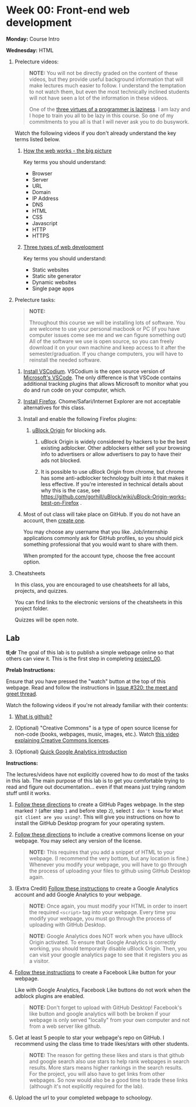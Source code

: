 # Week 00: Front-end web development

**Monday:** Course Intro

**Wednesday:** HTML

1. Prelecture videos:

    > **NOTE:**
    > You will not be directly graded on the content of these videos,
    > but they provide useful background information that will make lectures much easier to follow.
    > I understand the temptation to not watch them, but even the most technically inclined students will not have seen a lot of the information in these videos.
    >
    > One of the [three virtues of a programmer is laziness](https://thethreevirtues.com/).
    > I am lazy and I hope to train you all to be lazy in this course. 
    > So one of my commitments to you all is that I will never ask you to do busywork.


    <!--
    1. (optional) [Data science expectations vs reality](https://www.youtube.com/watch?v=8LucP1wiX1g)
    -->

    Watch the following videos if you don't already understand the key terms listed below.

    1. [How the web works - the big picture](https://www.youtube.com/watch?v=hJHvdBlSxug)

        Key terms you should understand:
        * Browser
        * Server
        * URL
        * Domain
        * IP Address
        * DNS
        * HTML
        * CSS
        * Javascript
        * HTTP
        * HTTPS

    1. [Three types of web development](https://www.youtube.com/watch?v=Kg0Q_YaQ3Gk)

        Key terms you should understand:
        * Static websites
        * Static site generator
        * Dynamic websites
        * Single page apps

1. Prelecture tasks:

    > **NOTE:**
    >
    > Throughout this course we will be installing lots of software.
    > You are welcome to use your personal macbook or PC (if you have computer issues come see me and we can figure something out)
    > All of the software we use is open source, so you can freely download it on your own machine and keep access to it after the semester/graduation.
    > If you change computers, you will have to reinstall the needed software.

    1. [Install VSCodium](https://vscodium.com/).
        VSCodium is the open source version of [Microsoft's VSCode](https://code.visualstudio.com/Download).
        The only difference is that VSCode contains additional tracking plugins that allows Microsoft to monitor what you do and run code on your computer,
        which.

    1. [Install Firefox](https://www.mozilla.org/en-US/exp/firefox/new/).
        Chome/Safari/Internet Explorer are not acceptable alternatives for this class.

    1. Install and enable the following Firefox plugins:

        1. [uBlock Origin](https://addons.mozilla.org/en-US/firefox/addon/ublock-origin/) for blocking ads.

            1. uBlock Origin is widely considered by hackers to be the best existing adblocker.
                Other adblockers either sell your browsing info to advertisers or allow advertisers to pay to have their ads not blocked.

            1. It is possible to use uBlock Origin from chrome, but chrome has some anti-adblocker technology built into it that makes it less effective.
                If you're interested in technical details about why this is the case, see https://github.com/gorhill/uBlock/wiki/uBlock-Origin-works-best-on-Firefox .

    1. Most of out class will take place on GitHub. If you do not have an account,
       then [create one](https://github.com/join).

       You may choose any username that you like.
       Job/internship applications commonly ask for GitHub profiles,
       so you should pick something professional that you would want to share with them.

       When prompted for the account type, choose the free account option.

1. Cheatsheets

    In this class, you are encouraged to use cheatsheets for all labs, projects, and quizzes.

    You can find links to the electronic versions of the cheatsheets in this project folder.

    Quizzes will be open note.

## Lab

**tl;dr**
The goal of this lab is to publish a simple webpage online so that others can view it.
This is the first step in completing [project\_00](/project_00/).

**Prelab Instructions:**

Ensure that you have pressed the "watch" button at the top of this webpage.
Read and follow the instructions in [Issue #320: the meet and greet thread](https://github.com/mikeizbicki/cmc-csci040/issues/236).

Watch the following videos if you're not already familiar with their contents:
    
1. [What is github?](https://www.youtube.com/watch?v=w3jLJU7DT5E)

1. (Optional) "Creative Commons" is a type of open source license for non-code (books, webpages, music, images, etc.).
    Watch [this video explaining Creative Commons licences](https://www.youtube.com/watch?v=4ZvJGV6YF6Y).

1. (Optional) [Quick Google Analytics introduction](https://www.youtube.com/watch?v=RL61v47WyHs)

**Instructions:**

The lectures/videos have not explicitly covered how to do most of the tasks in this lab.
The main purpose of this lab is to get you comfortable trying to read and figure out documentation...
even if that means just trying random stuff until it works.

1. [Follow these directions](https://pages.github.com/) to create a GitHub Pages webpage.
   In the step marked `?` (after step `1` and before step `2`),
   select `I don't know` for `What git client are you using?`.
   This will give you instructions on how to install the GitHub Desktop program for your operating system.

1. [Follow these directions](https://creativecommons.org/choose/) to include a creative commons license on your webpage.
   You may select any version of the license.

   > **NOTE:**
   > This requires that you add a snippet of HTML to your webpage.
   > (I recommend the very bottom, but any location is fine.)
   > Whenever you modify your webpage,
   > you will have to go through the process of uploading your files to github using GitHub Desktop again.

1. (Extra Credit) [Follow these instructions](https://support.google.com/analytics/answer/1008015?hl=en) to create a Google Analytics account and add Google Analytics to your webpage.

   > **NOTE:**
   > Once again, you must modify your HTML in order to insert the required `<script>` tag into your webpage.
   > Every time you modify your webpage, you must go through the process of uploading with GitHub Desktop.

   > **NOTE:**
   > Google Analytics does NOT work when you have uBlock Origin activated.
   > To ensure that Google Analytics is correctly working,
   > you should temporarily disable uBlock Origin.
   > Then, you can visit your google analytics page to see that it registers you as a visitor.

1. [Follow these instructions](https://developers.facebook.com/docs/plugins/like-button/) to create a Facebook Like button for your webpage.

   Like with Google Analytics, Facebook Like buttons do not work when the adblock plugins are enabled.

   > **NOTE:**
   > Don't forget to upload with GitHub Desktop!
   > Facebook's like button and google analytics will both be broken if your webpage is only served "locally" from your own computer and not from a web server like github.

1. Get at least 5 people to star your webpage's repo on GitHub. I recommend using the class time to trade likes/stars with other students.

   > **NOTE:**
   > The reason for getting these likes and stars is that github and google search also use stars to help rank webpages in search results.
   > More stars means higher rankings in the search results.
   > For the project, you will also have to get links from other webpages.
   > So now would also be a good time to trade these links (although it's not explicitly required for the lab).

1. Upload the url to your completed webpage to schoology.
